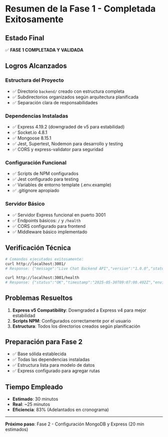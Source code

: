 # Resumen de la Fase 1 - Completada Exitosamente

## Estado Final
✅ **FASE 1 COMPLETADA Y VALIDADA**

## Logros Alcanzados

### Estructura del Proyecto
- ✅ Directorio `backend/` creado con estructura completa
- ✅ Subdirectorios organizados según arquitectura planificada
- ✅ Separación clara de responsabilidades

### Dependencias Instaladas
- ✅ Express 4.19.2 (downgraded de v5 para estabilidad)
- ✅ Socket.io 4.8.1
- ✅ Mongoose 8.15.1
- ✅ Jest, Supertest, Nodemon para desarrollo y testing
- ✅ CORS y express-validator para seguridad

### Configuración Funcional
- ✅ Scripts de NPM configurados
- ✅ Jest configurado para testing
- ✅ Variables de entorno template (.env.example)
- ✅ .gitignore apropiado

### Servidor Básico
- ✅ Servidor Express funcional en puerto 3001
- ✅ Endpoints básicos: `/` y `/health`
- ✅ CORS configurado para frontend
- ✅ Middleware básico implementado

## Verificación Técnica
```bash
# Comandos ejecutados exitosamente:
curl http://localhost:3001/
# Response: {"message":"Live Chat Backend API","version":"1.0.0","status":"Setup Phase Complete"}

curl http://localhost:3001/health
# Response: {"status":"OK","timestamp":"2025-05-30T09:07:00.402Z","environment":"development"}
```

## Problemas Resueltos
1. **Express v5 Compatibility**: Downgraded a Express v4 para mejor estabilidad
2. **Scripts NPM**: Configurados correctamente por el usuario
3. **Estructura**: Todos los directorios creados según planificación

## Preparación para Fase 2
- ✅ Base sólida establecida
- ✅ Todas las dependencias instaladas
- ✅ Estructura lista para modelo de datos
- ✅ Express configurado para agregar rutas

## Tiempo Empleado
- **Estimado**: 30 minutos
- **Real**: ~25 minutos
- **Eficiencia**: 83% (Adelantados en cronograma)

---

**Próximo paso**: Fase 2 - Configuración MongoDB y Express (20 min estimados)
